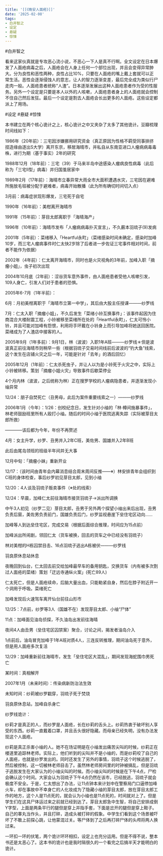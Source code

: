 ```yaml
---
title: '[[《晚安人面疮》]]'
date: '2025-02-08'
tags:
- 白井智之
- 设定
- 悬疑
- 惊悚
---
```

#白井智之 

看来这家伙真就是专攻恶心流小说，不恶心一下人是真不行啊。全文设定在日本爆发了人面疮病毒之后，人面疮会在人身上任何一个部位出现，并且会变得异常肿大。分为良性和恶性两种，良性占比10%，只要在人面疮的嘴上戴上套就可以正常生活。恶性会逐渐侵蚀人的意志，让人的智力逐渐变差，最后完全成为类似行尸走肉一般。人面疮患者统称“人渣”。日本逐渐发展出这种人面疮患者作为受的性服务。另外一个设定是只要是本人以外的人咳嗽，人面疮患者身上的人面疮就会控制不住自己然后发狂。最后一个设定是割去人面疮会长出更多的人面疮。这些设定都派上了用场。

#设定 #悬疑 #惊悚 

本书建立在两个核心诡计之上，核心诡计之中又夹杂了太多了其他诡计。豆瓣梳理时间线如下：

1986年（20年前）：三宅因涉嫌挪用研究资金（真正原因为性格不羁受同事排挤捏造缘由逐出S大学）离开东京，移居海晴市，并私自从东南亚进口人瘤病病毒毒株，进行为期（基于事实）2年的研究

1988年12月（18年前）：三宅（39）于马来半岛中途感染人瘤病良性病毒（此后称为「三宅Ⅱ型」病毒）并归国茧居家中

1989年2月（17年前）：海晴市立春异常大雨全市大面积遭遇水灾，三宅因在避难所施放毛毯被分配于避难者，病毒开始散播（此为所有确切时间切入点）

3月前：病毒症状现形爆发，三宅死于自宅

1990年（16年前）：美柑离开海晴市

1991年（15年前）：芽目太郎离职于「海晴海产」

1996年（10年前）：海晴市发布「人瘤病病毒扑灭宣言」，不久薮本羽琉子(9)发病

2001年（5年前）：菜绪移入「Heartful永町」（菜绪感染时间未确定，感染时加峰10岁，而三宅人瘤病事件时仁太快2岁除了后者进一步佐证三宅事件相对时间，前者不能作为依据）

2002年（4年前）：仁太离开海晴市，同时也是火灾视角的3年前，加峰入职「摘瘤小姐」，虫子初次出现

2004年10月底（2年前）：涩谷货车意外事件，由人面疮患者受他人咳嗽引发，109人身亡，引发人们对于患者的恐惧。

2005年6-7月（1年半前）：

6月：月初美柑离职于「海晴市立第一中学」，其后由大股主任授课———纱罗线

7月：仁太入职「摘瘤小姐」，不久后发生「菜绪小铃互换事件」：该事件起因为住商混合大楼耐震工程，小铃被移至菜绪所在处的「Heartful永町」，仁太可怜小铃，并且可能对加峰有怨恨，利用将手环戴在小铃身上而引导加峰将她送回医院。菜绪成为了人渣店中接客的人。

2005年9月（1年多前）：9月1日，林（波波）入职1年A班———纱罗线＊但是波波真正前往海晴市则稍早一些（根据羽琉子交易时间线前后波波的“钓大鱼”线索，这个发生在店铺火灾之后一年，可能是针对「去年」的酒后回忆）

2005年12月（1年前）：仁太杀死虫子，并让人以为是小铃死于火灾之中，实际上小铃被转移。策划「摘瘤小姐火灾」导致事件后歇菜停业

4个月内林（波波，之后统称为林）正在搜罗学校的人瘤病隐患者，并逐渐发现小䌷异常

12/24：朋子自焚死亡（丑男母，此后为案件重要线索之一）———纱罗线

2006年1月（今年）：1/26：创校纪念日，发生针对小䌷的「林·樽间施暴事件」，林老师鼓励班里所有人殴打小䌷。随后的时间小䌷于医院逃离失踪（实际被芽目太郎所救）

————该后都为今年，年份不再赘述

4月：女主升学，纱罗、丑男并入2年C班，美佐男、国雄并入2年B班

此后由尾岛领班的班级半年间并无大事

12月中旬：「摘瘤小妹」重新开业

12/17：（该时间由青年会内幕消息结合周末周间反推——※）林安排青年会组织到C班的身体检查，事后纱罗初见芽目太郎，见到小䌷

12/20：4人谈及羽琉子贩卖事件（※处的线索）

12/24：早晨，加峰仁太前往海晴市接货羽琉子→派出所调换

中午3人初见（纱罗二见）芽目太郎，丑男于另外两个探望小䌷出来后出现，丑男负责后窗，美佐男负责前门，国雄负责后门，纱罗监视悬崖下垒住宅区动向……

加峰等人到达垒住宅区，完成交易（根据后面综合推理，时间应为15点前）

加峰派出所闹剧，领回仁太（货车被换，回去的货车之中已经没有羽琉子）

林对美柑的H栋囚禁目击、16点羽琉子逃出A栋被伏———纱罗线

羽良原休息站休息

夜晚回到仙台，仁太回去前交给加峰最早车的备用钥匙，交换货车（内有被多次割过人面疮的菜绪）策划「迂远寺通纵火案」(死亡89人)

仁太死亡，但是人面疮续命，后脑大量出血，只能勒紧自身，然后在脖子附近开一个洞用于呼吸。菜绪死亡

加峰发现后火速驾车离开仙台前往山形市

12/25：7点前，纱罗等3人（国雄不在）发现芽目太郎、小䌷“尸体”

11点：加峰面见油岛侦探，不久油岛出发前往海晴

夜间4人由丑男（垒住宅区囚禁案）聚合，讨论之间，揭发者油岛介入

1点前后，油岛冒充加峰于1年A班对质4人，三连反转推理，期间油岛死于意外，但是用人面疮多次复活

12/29：加峰重新前往海晴市，发生「垒住宅区大混乱」，期间发现海蛇围巾男死亡

某时间：真相解开

2007年1月（未来时间）：传染病新防治法生效

未知时间：纱莉被纱罗戳穿，羽琉子死于焚烧

羽良原休息站，加峰自杀身亡

纱罗线诡计：

纱莉才是真正的人，而纱罗是人面疮，长在纱莉的舌头上。纱莉热衷于破坏别人享受的东西。纱莉一直戴着口罩，并且舌头很好隐藏。而母亲已经失明，没有办法发现这个人面疮。

纱莉是真正杀害小䌷的人。她不在场证明是在小䌷发出痛苦尖叫的时候，纱莉正在楼道里追踪林老师。实际上，他们听到的尖叫并不是小䌷的，而是纱莉咬了自己的人面疮，也就是纱罗发出的。同时还发生了另外的事情，羽琉子这个时候逃脱了，然后被控制，这一切被林老师目击了。虽然林老师房间里的时钟被搞乱，但是羽琉子逃脱发生在大家认为的小䌷尖叫的时候。而小䌷尖叫的时候是在下午4点，尸检会确认这个时间。大家会认为羽琉子下午4点仍然在该市，已经脱逃，羽琉子就会极度不安全。于是，仁太想出了办法，让11点钟本来计划中在警察局门口逼停加峰火车，却在事故中不幸身亡的人化妆成为了隐藏小䌷的芽目太郎，放在芽目太郎工作的地方，这个人是11点死的，就会认为小䌷也是11点死的，时间就对上了。但是学生们在这具尸体运过来之前就已经到达了。芽目太郎急中生智，将自己安排成倒Y字型，上面是两条平行的腿但是穿上并指手套，下面是岔开的腿但是穿上鞋子。自己的睾丸当作头，并且打碎，造成头被打碎的假象。中学生们看到这个场景被吓坏了不敢上前探心跳，让他蒙混过关。等尸体到了之后再打碎尸体的头颅将两人换过来。

一环扣一环的伏笔，两个诡计环环相扣，设定上也充分运用。但是不得不说，整本书还是太恶心了。这本书的诡计也是我时隔很久的一个看完之后搞半天才能明白的诡计。
